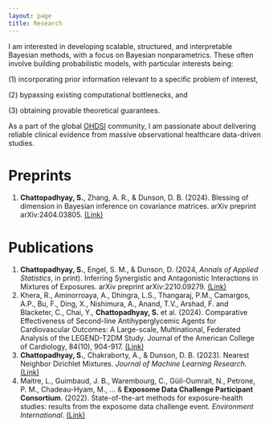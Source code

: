 ```yaml
---
layout: page
title: Research
---
```


I am interested in developing scalable, structured, and interpretable Bayesian methods, with a focus on Bayesian nonparametrics. These often involve building probabilistic models, with particular interests being: 

(1) incorporating prior information relevant to a specific problem of interest, 

(2) bypassing existing computational bottlenecks, and 

(3) obtaining provable theoretical guarantees. 

As a part of the global [OHDSI](https://ohdsi.org/) community, I am passionate about delivering reliable clinical evidence from massive observational healthcare data-driven studies.

<!--- Earlier, I had 

1. Collaborated with [Dr. Antik Chakraborty](https://antik015.github.io/) in developing [**Nearest Neighbor Dirichlet Mixtures**](https://arxiv.org/abs/2003.07953), a scalable method for density estimation as an alternative to traditional Bayesian density estimators such as the [Dirichlet process mixture model](https://www.gatsby.ucl.ac.uk/~ywteh/research/npbayes/dp.pdf). 
2. Developed [**Synergistic Antagonistic Interaction Detection**](https://arxiv.org/abs/2210.09279), an interpretable and efficient method for detection of synergistic and antagonistic interactions between chemical exposures in epidemiological data, in collaboration with [Dr. Stephanie M. Engel](https://sph.unc.edu/adv_profile/stephanie-m-engel-phd/). --->

# Preprints

1. **Chattopadhyay, S.**, Zhang, A. R., & Dunson, D. B. (2024). Blessing of dimension in Bayesian inference on covariance matrices. arXiv preprint arXiv:2404.03805. [(Link)](https://arxiv.org/abs/2404.03805)

# Publications

1. **Chattopadhyay, S.**, Engel, S. M., & Dunson, D. (2024, _Annals of Applied Statistics_, in print). Inferring Synergistic and Antagonistic Interactions in Mixtures of Exposures. arXiv preprint arXiv:2210.09279. [(Link)](https://arxiv.org/abs/2210.09279)
2. Khera, R., Aminorroaya, A., Dhingra, L.S., Thangaraj, P.M., Camargos, A.P., Bu, F., Ding, X., Nishimura, A., Anand, T.V., Arshad, F. and Blacketer, C., Chai, Y., **Chattopadhyay, S.** et al. (2024). Comparative Effectiveness of Second-line Antihyperglycemic Agents for Cardiovascular Outcomes: A Large-scale, Multinational, Federated Analysis of the LEGEND-T2DM Study. Journal of the American College of Cardiology, 84(10), 904-917. [(Link)](https://www.jacc.org/doi/abs/10.1016/j.jacc.2024.05.069)
3. **Chattopadhyay, S.**, Chakraborty, A., & Dunson, D. B. (2023). Nearest Neighbor Dirichlet Mixtures. _Journal of Machine Learning Research_. [(Link)](https://www.jmlr.org/papers/v24/21-0116.html)
4. Maitre, L., Guimbaud, J. B., Warembourg, C., Güil-Oumrait, N., Petrone, P. M., Chadeau-Hyam, M., ... & **Exposome Data Challenge Participant Consortium**. (2022). State-of-the-art methods for exposure-health studies: results from the exposome data challenge event. _Environment International_. [(Link)](https://www.sciencedirect.com/science/article/pii/S016041202200349X)

